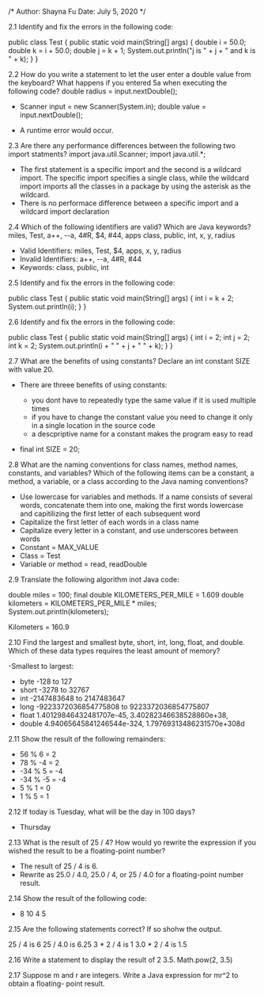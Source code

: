 /*
Author: Shayna Fu
Date: July 5, 2020
*/

2.1
Identify and fix the errors in the following code:

public class Test {
  public static void main(String[] args) {
    double i = 50.0;
    double k = i + 50.0;
    double j = k + 1;
    System.out.println("j is " + j + " and k is " + k);
  }
}

2.2
How do you write a statement to let the user enter a double value from the keyboard?
What happens if you entered 5a when executing the following code?
double radius = input.nextDouble();

- Scanner input = new Scanner(System.in);
 double value = input.nextDouble();

- A runtime error would occur.

2.3
Are there any performance differences between the following two import statments?
import java.util.Scanner;
import java.util.*;

- The first statement is a specific import and the second is a wildcard import. The 
  specific import specifies a single class, while the wildcard import imports all the
  classes in a package by using the asterisk as the wildcard.
- There is no performace difference between a specific import and a wildcard import
  declaration

2.4
Which of the following identifiers are valid? Which are Java keywords?
miles, Test, a++, --a, 4#R, $4, #44, apps
class, public, int, x, y, radius

- Valid Identifiers: miles, Test, $4, apps, x, y, radius
- Invalid Identifiers: a++, --a, 4#R, #44
- Keywords: class, public, int

2.5
Identify and fix the errors in the following code:

public class Test {
  public static void main(String[] args) {
    int i = k + 2;
    System.out.println(i);
  }
}

2.6
Identify and fix the errors in the following code:

public class Test {
  public static void main(String[] args) {
    int i = 2;
    int j = 2;
    int k = 2;
    System.out.println(i + " " + j + " " + k);
  }
}

2.7
What are the benefits of using constants? Declare an int constant SIZE with value 20.

- There are threee benefits of using constants:
  - you dont have to repeatedly type the same value if it is used multiple times
  - if you have to change the constant value you need to change it only in a single
    location in the source code
  - a descpriptive name for a constant makes the program easy to read

- final int SIZE = 20;

2.8
What are the naming conventions for class names, method names, constants, and variables?
Which of the following items can be a constant, a method, a variable, or a class
according to the Java naming conventions?

- Use lowercase for variables and methods. If a name consists of several words, 
  concatenate them into one, making the first words lowercase and capitilizing the first
  letter of each subsequent word
- Capitalize the first letter of each words in a class name
- Capitalize every letter in a constant, and use underscores between words
 - Constant = MAX_VALUE
 - Class = Test
 - Variable or method = read, readDouble

2.9
Translate the following algorithm inot Java code:

double miles = 100;
final double KILOMETERS_PER_MILE = 1.609
double kilometers = KILOMETERS_PER_MILE * miles;
System.out.println(kilometers);

Kilometers = 160.9

2.10
Find the largest and smallest byte, short, int, long, float, and double. Which of these
data types requires the least amount of memory?

-Smallest to largest:
 - byte -128 to 127
 - short -3278 to 32767
 - int -2147483648 to 2147483647
 - long -9223372036854775808 to 9223372036854775807
 - float 1.40129846432481707e-45,
        3.40282346638528860e+38,
 - double 4.94065645841246544e-324,
         1.79769313486231570e+308d

2.11
Show the result of the following remainders:

- 56 % 6 = 2
- 78 % -4 = 2
- -34 % 5 = -4
- -34 % -5 = -4
- 5 % 1 = 0
- 1 % 5 = 1

2.12
If today is Tuesday, what will be the day in 100 days?
- Thursday

2.13
What is the result of 25 / 4? How would yo rewrite the expression if you wished the
result to be a floating-point number?

- The result of 25 / 4 is 6.
- Rewrite as 25.0 / 4.0, 25.0 / 4, or 25 / 4.0 for a floating-point number result.

2.14
Show the result of the following code:

- 8
  10
  4
  5

2.15
Are the following statements correct? If so shohw the output.

25 / 4 is 6
25 / 4.0 is 6.25
3 * 2 / 4 is 1
3.0 * 2 / 4 is 1.5

2.16
Write a statement to display the result of 2 3.5.
Math.pow(2, 3.5)

2.17
Suppose m and r are integers. Write a Java expression for mr^2 to obtain a floating-
point result.
